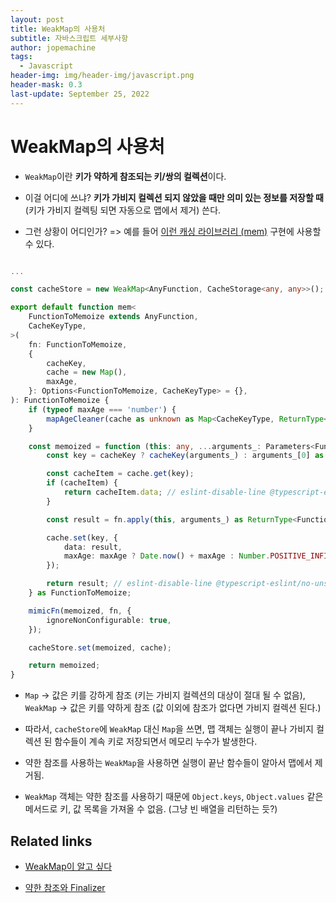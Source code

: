 ```yaml
---
layout: post
title: WeakMap의 사용처
subtitle: 자바스크립트 세부사항
author: jopemachine
tags:
  - Javascript
header-img: img/header-img/javascript.png
header-mask: 0.3
last-update: September 25, 2022
---
```


# WeakMap의 사용처

- `WeakMap`이란 **키가 약하게 참조되는 키/쌍의 컬렉션**이다.

- 이걸 어디에 쓰냐? **키가 가비지 컬렉션 되지 않았을 때만 의미 있는 정보를 저장할 때** (키가 가비지 컬렉팅 되면 자동으로 맵에서 제거) 쓴다.

- 그런 상황이 어디인가? => 예를 들어 [이런 캐싱 라이브러리 (mem)](https://github.com/sindresorhus/mem/blob/main/index.ts) 구현에 사용할 수 있다.

```ts

...

const cacheStore = new WeakMap<AnyFunction, CacheStorage<any, any>>();

export default function mem<
	FunctionToMemoize extends AnyFunction,
	CacheKeyType,
>(
	fn: FunctionToMemoize,
	{
		cacheKey,
		cache = new Map(),
		maxAge,
	}: Options<FunctionToMemoize, CacheKeyType> = {},
): FunctionToMemoize {
	if (typeof maxAge === 'number') {
		mapAgeCleaner(cache as unknown as Map<CacheKeyType, ReturnType<FunctionToMemoize>>);
	}

	const memoized = function (this: any, ...arguments_: Parameters<FunctionToMemoize>): ReturnType<FunctionToMemoize> {
		const key = cacheKey ? cacheKey(arguments_) : arguments_[0] as CacheKeyType;

		const cacheItem = cache.get(key);
		if (cacheItem) {
			return cacheItem.data; // eslint-disable-line @typescript-eslint/no-unsafe-return
		}

		const result = fn.apply(this, arguments_) as ReturnType<FunctionToMemoize>;

		cache.set(key, {
			data: result,
			maxAge: maxAge ? Date.now() + maxAge : Number.POSITIVE_INFINITY,
		});

		return result; // eslint-disable-line @typescript-eslint/no-unsafe-return
	} as FunctionToMemoize;

	mimicFn(memoized, fn, {
		ignoreNonConfigurable: true,
	});

	cacheStore.set(memoized, cache);

	return memoized;
}
```

- `Map` -> 값은 키를 강하게 참조 (키는 가비지 컬렉션의 대상이 절대 될 수 없음), `WeakMap` -> 값은 키를 약하게 참조 (값 이외에 참조가 없다면 가비지 컬렉션 된다.)

- 따라서, `cacheStore`에 `WeakMap` 대신 `Map`을 쓰면, 맵 객체는 실행이 끝나 가비지 컬렉션 된 함수들이 계속 키로 저장되면서 메모리 누수가 발생한다.

- 약한 참조를 사용하는 `WeakMap`을 사용하면 실행이 끝난 함수들이 알아서 맵에서 제거됨.

- `WeakMap` 객체는 약한 참조를 사용하기 때문에 `Object.keys`, `Object.values` 같은 메서드로 키, 값 목록을 가져올 수 없음. (그냥 빈 배열을 리턴하는 듯?)

## Related links

- [WeakMap이 알고 싶다](https://ui.toast.com/weekly-pick/ko_20210901)

- [약한 참조와 Finalizer](https://ui.toast.com/weekly-pick/ko_20210624)

